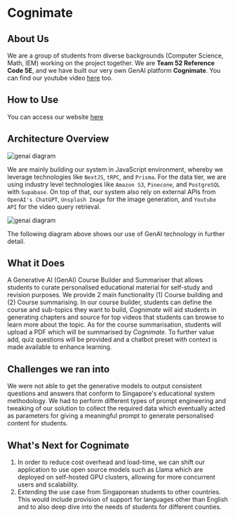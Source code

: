 #  Cognimate

## About Us
We are a group of students from diverse backgrounds (Computer Science, Math, IEM) working on the project together. We are **Team 52 Reference Code 5E**, and we have built our very own GenAI platform **Cognimate**. You can find our youtube video [here](https://youtu.be/peoIeybufoQ) too.

## How to Use
You can access our website [here](https://cognimate.vercel.app/course)

## Architecture Overview

![genai diagram](https://i.imgur.com/8fJBlQu.png)

We are mainly building our system in JavaScript environment, whereby we leverage technologies like `NextJS`, `tRPC`, and `Prisma`. For the data tier, we are using industry level technologies like `Amazon S3`, `Pinecone`, and `PostgreSQL` with `Supabase`. On top of that, our system also rely on external APIs from `OpenAI's ChatGPT`, `Unsplash Image` for the image generation, and `Youtube API` for the video query retrieval.

![genai diagram](https://i.imgur.com/MjtJgAO.png)

The following diagram above shows our use of GenAI technology in further detail.


## What it Does
A Generative AI (GenAI) Course Builder and Summariser that allows students to curate personalised educational material for self-study and revision purposes. We provide 2 main functionality (1) Course building and (2) Course summarising. In our course builder, students can define the course and sub-topics they want to build, *Cognimate* will aid students in generating chapters and source for top videos that students can browse to learn more about the topic. As for the course summarisation, students will upload a PDF which will be summarised by *Cognimate*. To further value add, quiz questions will be provided and a chatbot preset with context is made available to enhance learning.


## Challenges we ran into
We were not able to get the generative models to output consistent questions and answers that conform to Singapore's educational system methodology. We had to perform different types of prompt engineering and tweaking of our solution to collect the required data which eventually acted as parameters for giving a meaningful prompt to generate personalised content for students.

## What's Next for Cognimate
1. In order to reduce cost overhead and load-time, we can shift our application to use open source models such as Llama which are deployed on self-hosted GPU clusters, allowing for more concurrent users and scalability.
2. Extending the use case from Singaporean students to other countries. This would include provision of support for languages other than English and to also deep dive into the needs of students for different counties.

